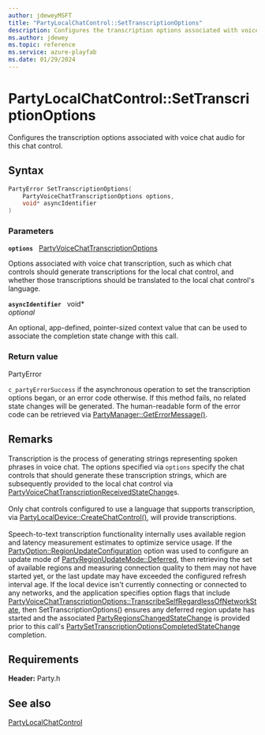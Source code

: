 ```yaml
---
author: jdeweyMSFT
title: "PartyLocalChatControl::SetTranscriptionOptions"
description: Configures the transcription options associated with voice chat audio for this chat control.
ms.author: jdewey
ms.topic: reference
ms.service: azure-playfab
ms.date: 01/29/2024
---
```


# PartyLocalChatControl::SetTranscriptionOptions  

Configures the transcription options associated with voice chat audio for this chat control.  

## Syntax  
  
```cpp
PartyError SetTranscriptionOptions(  
    PartyVoiceChatTranscriptionOptions options,  
    void* asyncIdentifier  
)  
```  
  
### Parameters  
  
**`options`** &nbsp; [PartyVoiceChatTranscriptionOptions](../../../enums/partyvoicechattranscriptionoptions.md)  
  
Options associated with voice chat transcription, such as which chat controls should generate transcriptions for the local chat control, and whether those transcriptions should be translated to the local chat control's language.  
  
**`asyncIdentifier`** &nbsp; void*  
*optional*  
  
An optional, app-defined, pointer-sized context value that can be used to associate the completion state change with this call.  
  
  
### Return value  
PartyError
  
```c_partyErrorSuccess``` if the asynchronous operation to set the transcription options began, or an error code otherwise. If this method fails, no related state changes will be generated. The human-readable form of the error code can be retrieved via [PartyManager::GetErrorMessage()](../../PartyManager/methods/partymanager_geterrormessage.md).
  
## Remarks  
  
Transcription is the process of generating strings representing spoken phrases in voice chat. The options specified via `options` specify the chat controls that should generate these transcription strings, which are subsequently provided to the local chat control via [PartyVoiceChatTranscriptionReceivedStateChange](../../../structs/partyvoicechattranscriptionreceivedstatechange.md)s. <br /><br /> Only chat controls configured to use a language that supports transcription, via [PartyLocalDevice::CreateChatControl()](../../PartyLocalDevice/methods/partylocaldevice_createchatcontrol.md), will provide transcriptions.   <br /><br /> Speech-to-text transcription functionality internally uses available region and latency measurement estimates to optimize service usage. If the [PartyOption::RegionUpdateConfiguration](../../../enums/partyoption.md) option was used to configure an update mode of [PartyRegionUpdateMode::Deferred](../../../enums/partyregionupdatemode.md), then retrieving the set of available regions and measuring connection quality to them may not have started yet, or the last update may have exceeded the configured refresh interval age. If the local device isn't currently connecting or connected to any networks, and the application specifies option flags that include [PartyVoiceChatTranscriptionOptions::TranscribeSelfRegardlessOfNetworkState](../../../enums/partyvoicechattranscriptionoptions.md), then SetTranscriptionOptions() ensures any deferred region update has started and the associated [PartyRegionsChangedStateChange](../../../structs/partyregionschangedstatechange.md) is provided prior to this call's [PartySetTranscriptionOptionsCompletedStateChange](../../../structs/partysettranscriptionoptionscompletedstatechange.md) completion.
  
## Requirements  
  
**Header:** Party.h
  
## See also  
[PartyLocalChatControl](../partylocalchatcontrol.md)  

  
  
